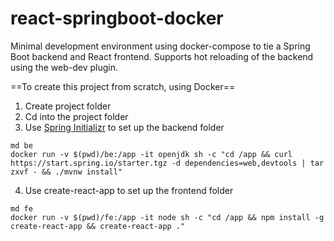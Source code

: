 # react-springboot-docker
Minimal development environment using docker-compose to tie a  Spring Boot backend and React frontend. Supports hot reloading of the backend using the web-dev plugin.

==To create this project from scratch, using Docker==
1. Create project folder
2. Cd into the project folder
3. Use [Spring Initializr](https://start.spring.io/) to set up the backend folder
```
md be
docker run -v $(pwd)/be:/app -it openjdk sh -c "cd /app && curl https://start.spring.io/starter.tgz -d dependencies=web,devtools | tar zxvf - && ./mvnw install"
```
4. Use create-react-app to set up the frontend folder
```
md fe
docker run -v $(pwd)/fe:/app -it node sh -c "cd /app && npm install -g create-react-app && create-react-app ."
```
